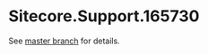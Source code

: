 # Sitecore.Support.165730

See [master branch](https://github.com/sitecoresupport/Sitecore.Support.165730) for details.